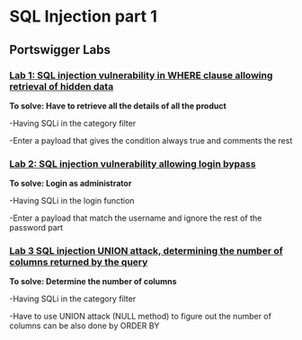 # SQL Injection part 1

## Portswigger Labs
### [Lab 1: SQL injection vulnerability in WHERE clause allowing retrieval of hidden data](https://portswigger.net/web-security/sql-injection/lab-retrieve-hidden-data)
 
 **To solve: Have to retrieve all the details of all the product**

-Having SQLi in the category filter

-Enter a payload that gives the condition always true and comments the rest

### [Lab 2: SQL injection vulnerability allowing login bypass](https://portswigger.net/web-security/sql-injection/lab-login-bypass)

**To solve: Login as administrator**

-Having SQLi in the login function
 
-Enter a payload that match the username and ignore the rest of the password part

### [Lab 3 SQL injection UNION attack, determining the number of columns returned by the query](https://portswigger.net/web-security/sql-injection/union-attacks/lab-determine-number-of-columns)

**To solve: Determine the number of columns**

-Having SQLi in the category filter

-Have to use UNION attack (NULL method) to figure out the number of columns can be also done by ORDER BY
